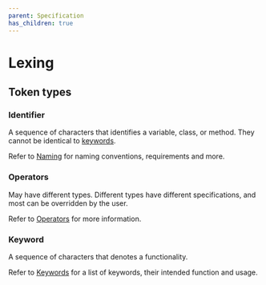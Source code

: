 ```yaml
---
parent: Specification
has_children: true
---
```


# Lexing

## Token types

### Identifier

A sequence of characters that identifies a variable, class, or method. They cannot be identical to [keywords](#Keyword).

Refer to [Naming](Naming.md) for naming conventions, requirements and more.

### Operators

May have different types. Different types have different specifications, and most can be overridden by the user.

Refer to [Operators](./Lexing/Operators.md) for more information.

### Keyword

A sequence of characters that denotes a functionality.

Refer to [Keywords](./Lexing/Keywords.md) for a list of keywords, their intended function and usage.
